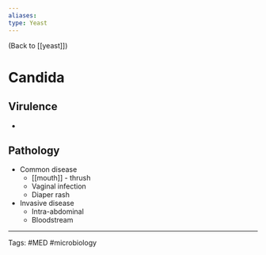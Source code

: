 ```yaml
---
aliases: 
type: Yeast
---
```


(Back to [[yeast]])

# Candida

## Virulence
- 
## Pathology
- Common disease
	- [[mouth]] - thrush
	- Vaginal infection
	- Diaper rash
- Invasive disease
	- Intra-abdominal
	- Bloodstream

---
Tags: #MED #microbiology 